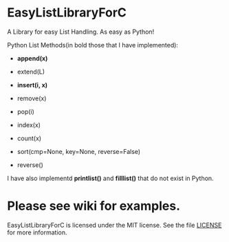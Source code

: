 EasyListLibraryForC
===================

A Library for easy List Handling. As easy as Python!

Python List Methods(in bold those that I have implemented):

 + **append(x)**
 
 + extend(L)
 
 + **insert(i, x)**
 
 + remove(x)
 
 + pop(i)
 
 + index(x)
 
 + count(x)
 
 + sort(cmp=None, key=None, reverse=False)
 
 + reverse()

I have also implementd **printlist()** and **filllist()** that do not exist in Python. 

Please see wiki for examples.
=


EasyListLibraryForC is licensed under the MIT license. See the file
[LICENSE](https://github.com/smekesis/word2ipa/blob/master/LICENSE) for more information.
